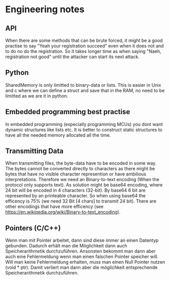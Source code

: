 # Engineering notes

## API

When there are some methods that can be brute forced, it might be a good practise to say "Yeah your registration succeed" even when it does not and to do no do the registration. So it takes longer time as when saying "Naeh, registration not good" until the attacker can start its next attack.

## Python 

SharedMemory is only limitted to binary-data or lists. This is easier in Unix and c where we can define a struct and save that in the RAM, no need to be limitted as we are it in python.

## Embedded programming best practise
In embedded programming (expecially programming MCUs) you dont want dynamic structures like lists etc. It is better to construct static structures to have all the needed memory allocated all the time. 

## Transmitting Data

When transmitting files, the byte-data have to be encoded in some way. The bytes cannot be converted directly to characters as there might be bytes that have no visible character represention or have ambilious interpretations. 
Therefore we need an Binary-to-text encoding (When the protocol only supports text). As solution might be base64 encoding, where 24 bit will be encoded in 4 characters (32-bit). By base64 6 bit are represented by an printeable character. So when using base64 the efficency is 75% (we need 32 Bit [4 chars] to transmit 24 bit). There are other encodings that have more efficency (see https://en.wikipedia.org/wiki/Binary-to-text_encoding).

## Pointers (C/C++)

Wenn man mit Pointer arbeitet, dann sind diese immer an einen Datentyp gebunden. Dadurch erhält man die Möglichkeit dann auch Speicherarithmetik durchzuführen. Ansonsten bekommt man dann aber auch eine Fehlermeldung wenn man einen falschen Pointer speicher will. Will man keine Fehlermeldung erhalten, muss man einen Null Pointer nutzen (void * ptr). Damit verliert man dann aber die möglichkeit entsprechende Speicherarithmetik durchzuführen.

